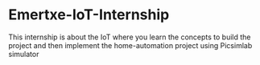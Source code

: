 # Emertxe-IoT-Internship
This internship is about the IoT where you learn the concepts to build the project and then implement the home-automation project using Picsimlab simulator
